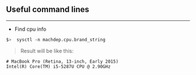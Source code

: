 ## Useful command lines  
- - - -  
- Find cpu info  
```bash
$>  sysctl -n machdep.cpu.brand_string
```
> Result will be like this: 
```
# MacBook Pro (Retina, 13-inch, Early 2015)
Intel(R) Core(TM) i5-5287U CPU @ 2.90GHz
```


